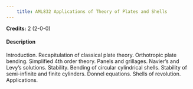 ```yaml
---
    title: AML832 Applications of Theory of Plates and Shells
---
```

**Credits:** 2 (2-0-0)



#### Description 
Introduction. Recapitulation of classical plate theory. Orthotropic plate bending. Simplified 4th order theory. Panels and grillages. Navier’s and Levy’s solutions. Stability. Bending of circular cylindrical shells. Stability of semi-infinite and finite cylinders. Donnel equations. Shells of revolution. Applications.